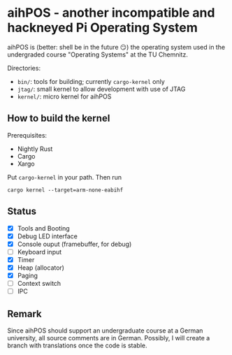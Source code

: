 # aihPOS - another incompatible and hackneyed Pi Operating System

aihPOS is (better: shell be in the future :smirk:) the operating system used in the undergraded course "Operating Systems" at the TU Chemnitz.

Directories:
- `bin/`: tools for building; currently `cargo-kernel` only
- `jtag/`: small kernel to allow development with use of JTAG
- `kernel/`: micro kernel for aihPOS

## How to build the kernel ##
Prerequisites: 
- Nightly Rust
- Cargo
- Xargo

Put `cargo-kernel` in your path. Then run
```
cargo kernel --target=arm-none-eabihf 
```

## Status
- [x] Tools and Booting
- [x] Debug LED interface
- [x] Console ouput (framebuffer, for debug)
- [ ] Keyboard input
- [x] Timer
- [x] Heap (allocator)
- [x] Paging
- [ ] Context switch
- [ ] IPC

## Remark
Since aihPOS should support an undergraduate course at a German university, all
source comments are in German. Possibly, I will create a branch with translations
once the code is stable.
